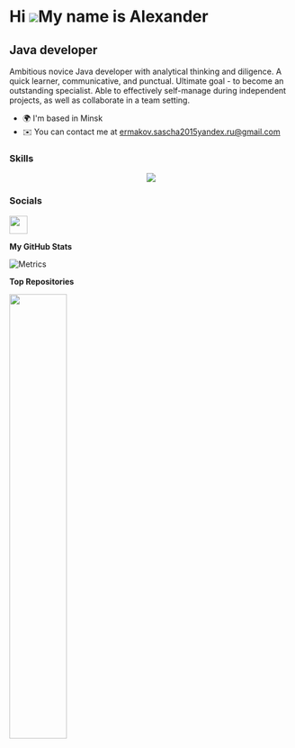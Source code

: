 Hi ![](https://user-images.githubusercontent.com/18350557/176309783-0785949b-9127-417c-8b55-ab5a4333674e.gif)My name is Alexander
=================================================================================================================================

Java developer
--------------

Ambitious novice Java developer with analytical thinking and diligence. A quick learner, communicative, and punctual. Ultimate goal - to become an outstanding specialist. Able to effectively self-manage during independent projects, as well as collaborate in a team setting.

* 🌍  I'm based in Minsk
* ✉️  You can contact me at [ermakov.sascha2015yandex.ru@gmail.com](mailto:ermakov.sascha2015yandex.ru@gmail.com)

### Skills

<p align="center">
  <a href="https://skillicons.dev">
    <img src="https://skillicons.dev/icons?i=java,postgres,hibernate,maven,git,github" />
  </a>
</p>

### Socials

<p align="left"> <a href="https://www.github.com/oQberto" target="_blank" rel="noreferrer"> <picture> <source media="(prefers-color-scheme: dark)" srcset="https://raw.githubusercontent.com/danielcranney/readme-generator/main/public/icons/socials/github-dark.svg" /> <source media="(prefers-color-scheme: light)" srcset="https://raw.githubusercontent.com/danielcranney/readme-generator/main/public/icons/socials/github.svg" /> <img src="https://raw.githubusercontent.com/danielcranney/readme-generator/main/public/icons/socials/github.svg" width="32" height="32" /> </picture> </a></p>

<b>My GitHub Stats</b>

![Metrics](https://metrics.lecoq.io/oQberto?template=classic&languages=1&base=header%2C%20activity%2C%20community%2C%20repositories%2C%20metadata&base.indepth=false&base.hireable=false&base.skip=false&languages=false&languages.limit=8&languages.threshold=0%25&languages.other=false&languages.colors=github&languages.sections=most-used&languages.indepth=false&languages.analysis.timeout=15&languages.analysis.timeout.repositories=7.5&languages.categories=markup%2C%20programming&languages.recent.categories=markup%2C%20programming&languages.recent.load=300&languages.recent.days=14&config.timezone=Europe%2FMinsk)

<b>Top Repositories</b>

<div width="100%" align="center"><a href="https://github.com/oQberto/tourist-agency" align="left"><img align="left" width="45%" src="https://github-readme-stats.vercel.app/api/pin/?username=oQberto&repo=tourist-agency&title_color=0891b2&text_color=ffffff&icon_color=0891b2&bg_color=000000&hide_border=true&locale=en" /></a></div><br /><br /><br /><br /><br /><br /><br />
